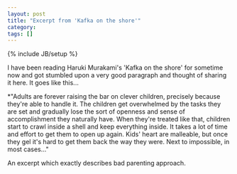 ```yaml
---
layout: post
title: "Excerpt from 'Kafka on the shore'"
category: 
tags: []
---
```

{% include JB/setup %}

I have been reading Haruki Murakami's 'Kafka on the shore' for sometime now 
and got stumbled upon a very good paragraph and thought of sharing it here. It goes
like this...

*"Adults are forever raising the bar on clever children, precisely because they're
able to handle it. The children get overwhelmed by the tasks they are set and gradually
lose the sort of openness and sense of accomplishment they naturally have. When
they're treated like that, children start to crawl inside a shell and keep everything
inside. It takes a lot of time and effort to get them to open up again. Kids' heart
are malleable, but once they gel it's hard to get them back the way they were. Next
to impossible, in most cases..."

An excerpt which exactly describes bad parenting approach.
